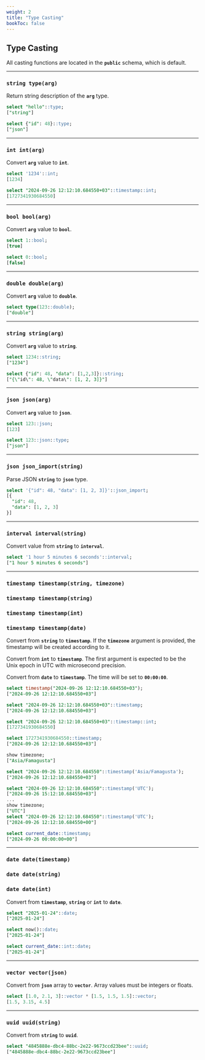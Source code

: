 ```yaml
---
weight: 2
title: "Type Casting"
bookToc: false
---
```

 
## Type Casting

All casting functions are located in the **`public`** schema, which is default.

---

### **`string type(arg)`**

Return string description of the **`arg`** type.

```SQL
select "hello"::type;
["string"]

select {"id": 48}::type;
["json"]
```

---

### **`int int(arg)`**

Convert **`arg`** value to **`int`**.

```SQL
select '1234'::int;
[1234]

select "2024-09-26 12:12:10.684550+03"::timestamp::int;
[1727341930684550]
```

---

### **`bool bool(arg)`**

Convert **`arg`** value to **`bool`**.

```SQL
select 1::bool;
[true]

select 0::bool;
[false]
```

---

### **`double double(arg)`**

Convert **`arg`** value to **`double`**.

```SQL
select type(123::double);
["double"]
```

---

### **`string string(arg)`**

Convert **`arg`** value to **`string`**.

```SQL
select 1234::string;
["1234"]

select {"id": 48, "data": [1,2,3]}::string;
["{\"id\": 48, \"data\": [1, 2, 3]}"]
```

---

### **`json json(arg)`**

Convert **`arg`** value to **`json`**.

```SQL
select 123::json;
[123]

select 123::json::type;
["json"]
```

---

### **`json json_import(string)`**

Parse JSON **`string`** to **`json`** type.

```SQL
select '{"id": 48, "data": [1, 2, 3]}'::json_import;
[{
  "id": 48,
  "data": [1, 2, 3]
}]
```

---

### **`interval interval(string)`**

Convert value from **`string`** to **`interval`**.

```SQL
select '1 hour 5 minutes 6 seconds'::interval;
["1 hour 5 minutes 6 seconds"]
```

---

### **`timestamp timestamp(string, timezone)`**
### **`timestamp timestamp(string)`**
### **`timestamp timestamp(int)`**
### **`timestamp timestamp(date)`**

Convert from **`string`** to **`timestamp`**. If the **`timezone`** argument is provided, the
timestamp will be created according to it.

Convert from **`int`** to **`timestamp`**. The first argument is expected to be the
Unix epoch in UTC with microsecond precision.

Convert from **`date`** to **`timestamp`**. The time will be set to **`00:00:00`**.

```SQL
select timestamp("2024-09-26 12:12:10.684550+03");
["2024-09-26 12:12:10.684550+03"]

select "2024-09-26 12:12:10.684550+03"::timestamp;
["2024-09-26 12:12:10.684550+03"]

select "2024-09-26 12:12:10.684550+03"::timestamp::int;
[1727341930684550]

select 1727341930684550::timestamp;
["2024-09-26 12:12:10.684550+03"]

show timezone;
["Asia/Famagusta"]

select "2024-09-26 12:12:10.684550"::timestamp('Asia/Famagusta');
["2024-09-26 12:12:10.684550+03"]

select "2024-09-26 12:12:10.684550"::timestamp('UTC');
["2024-09-26 15:12:10.684550+03"]
...
show timezone;
["UTC"]
select "2024-09-26 12:12:10.684550"::timestamp('UTC');
["2024-09-26 12:12:10.684550+00"]

select current_date::timestamp;
["2024-09-26 00:00:00+00"]
```
---

### **`date date(timestamp)`**
### **`date date(string)`**
### **`date date(int)`**

Convert from **`timestamp`**, **`string`** or **`int`** to **`date`**.

```SQL
select "2025-01-24"::date;
["2025-01-24"]

select now()::date;
["2025-01-24"]

select current_date::int::date;
["2025-01-24"]
```

---

### **`vector vector(json)`**

Convert from **`json`** array to **`vector`**. Array values must be integers or floats.

```SQL
select [1.0, 2.1, 3]::vector * [1.5, 1.5, 1.5]::vector;
[1.5, 3.15, 4.5]
```

---

### **`uuid uuid(string)`**

Convert from **`string`** to **`uuid`**.

```SQL
select "4845888e-dbc4-88bc-2e22-9673ccd23bee"::uuid;
["4845888e-dbc4-88bc-2e22-9673ccd23bee"]
```

